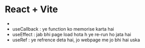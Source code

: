 # React + Vite
-
- useCallback : ye function ko memorise karta hai
- useEffect : jab bhi page load hota h ye re-run ho jata hai
- useRef : ye refrence deta hai, jo webpage me jo bhi hai uska
